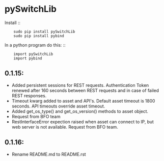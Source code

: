 # pySwitchLib


Install
::
```
    sudo pip install pySwitchLib
    sudo pip install pybind
```


In a python program do this:
::
```
    import pySwitchLib
    import pybind
```


## 0.1.15:
* Added persistent sessions for REST requests. Authentication Token renewed after 160 seconds between REST requests and in case of failed REST responses.
* Timeout kwarg added to asset and API's. Default asset timeout is 1800 seconds. API timeouts override asset timeout.
* Added get_os_type() and get_os_version() methods to asset object. 
* Request from BFO team
* RestInterfaceError expection raised when asset can connect to IP, but web server is not available. Request from BFO team.

## 0.1.16:
* Rename README.md to README.rst
